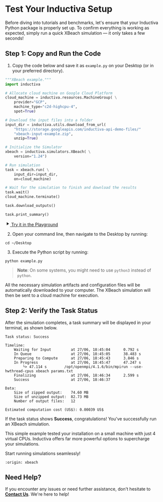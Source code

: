 # Test Your Inductiva Setup
Before diving into tutorials and benchmarks, let's ensure that your Inductiva Python package is properly set up. To confirm everything is working as expected, simply run a quick XBeach simulation — it only takes a few seconds!

## Step 1: Copy and Run the Code

1. Copy the code below and save it as `example.py` on your Desktop (or in your preferred directory).

```python
"""XBeach example."""
import inductiva

# Allocate cloud machine on Google Cloud Platform
cloud_machine = inductiva.resources.MachineGroup( \
    provider="GCP",
    machine_type="c2d-highcpu-4",
    spot=True)

# Download the input files into a folder
input_dir = inductiva.utils.download_from_url(
    "https://storage.googleapis.com/inductiva-api-demo-files/"
    "xbeach-input-example.zip",
    unzip=True)

# Initialize the Simulator
xbeach = inductiva.simulators.XBeach( \
    version="1.24")

# Run simulation
task = xbeach.run( \
    input_dir=input_dir,
    on=cloud_machine)

# Wait for the simulation to finish and download the results
task.wait()
cloud_machine.terminate()

task.download_outputs()

task.print_summary()
```

<a href="https://console-dev.inductiva.ai/playground?simulator_name=xbeach" class="try-playground-button" target="_blank">
  <svg class="icon" xmlns="http://www.w3.org/2000/svg" width="16" height="16" viewBox="0 0 24 24" fill="currentColor">
    <path d="M8 5v14l11-7z"/>
  </svg>
  Try it in the Playground
</a>

2. Open your command line, then navigate to the Desktop by running:

```
cd ~/Desktop
```

3. Execute the Python script by running:

```
python example.py
```

> **Note**: On some systems, you might need to use `python3` instead of `python`.

All the necessary simulation artifacts and configuration files will be automatically downloaded to your computer. The XBeach simulation will then be sent to a cloud machine for execution.

## Step 2: Verify the Task Status
After the simulation completes, a task summary will be displayed in your terminal, as shown below. 

```
Task status: Success

Timeline:
	Waiting for Input         at 27/06, 18:45:04      0.792 s
	In Queue                  at 27/06, 18:45:05      38.483 s
	Preparing to Compute      at 27/06, 18:45:43      3.846 s
	In Progress               at 27/06, 18:45:47      47.247 s
		└> 47.114 s        /opt/openmpi/4.1.6/bin/mpirun --use-hwthread-cpus xbeach params.txt
	Finalizing                at 27/06, 18:46:34      2.599 s
	Success                   at 27/06, 18:46:37      

Data:
	Size of zipped output:    74.60 MB
	Size of unzipped output:  82.73 MB
	Number of output files:   12

Estimated computation cost (US$): 0.00039 US$
```

If the task status shows **Success**, congratulations! You've successfully run an XBeach simulation.

This simple example tested your installation on a small machine with just 4 virtual CPUs. Inductiva offers far more powerful options to supercharge your simulations.

Start running simulations seamlessly!

```{banner_small}
:origin: xbeach
```

## Need Help?
If you encounter any issues or need further assistance, don't hesitate to [**Contact Us**](mailto:support@inductiva.ai). We're here to help!